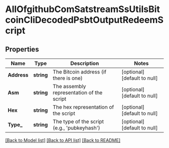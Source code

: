 # AllOfgithubComSatstreamSsUtilsBitcoinCliDecodedPsbtOutputRedeemScript

## Properties
Name | Type | Description | Notes
------------ | ------------- | ------------- | -------------
**Address** | **string** | The Bitcoin address (if there is one) | [optional] [default to null]
**Asm** | **string** | The assembly representation of the script | [optional] [default to null]
**Hex** | **string** | The hex representation of the script | [optional] [default to null]
**Type_** | **string** | The type of the script (e.g., &#x27;pubkeyhash&#x27;) | [optional] [default to null]

[[Back to Model list]](../README.md#documentation-for-models) [[Back to API list]](../README.md#documentation-for-api-endpoints) [[Back to README]](../README.md)

